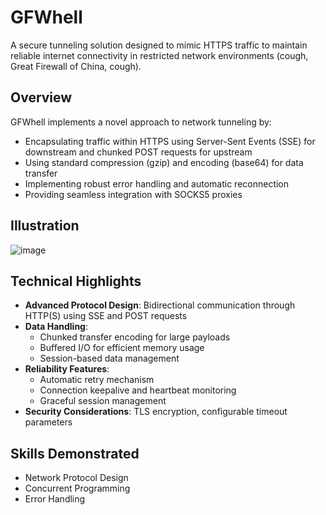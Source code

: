 # GFWhell

A secure tunneling solution designed to mimic HTTPS traffic to maintain reliable internet connectivity in restricted network environments (cough, Great Firewall of China, cough).
## Overview

GFWhell implements a novel approach to network tunneling by:
- Encapsulating traffic within HTTPS using Server-Sent Events (SSE) for downstream and chunked POST requests for upstream
- Using standard compression (gzip) and encoding (base64) for data transfer
- Implementing robust error handling and automatic reconnection
- Providing seamless integration with SOCKS5 proxies

## Illustration
![image](https://github.com/user-attachments/assets/e860d663-9863-4e79-81a5-28086b7c0ba5)


## Technical Highlights

- **Advanced Protocol Design**: Bidirectional communication through HTTP(S) using SSE and POST requests
- **Data Handling**: 
  - Chunked transfer encoding for large payloads
  - Buffered I/O for efficient memory usage
  - Session-based data management
- **Reliability Features**: 
  - Automatic retry mechanism
  - Connection keepalive and heartbeat monitoring
  - Graceful session management
- **Security Considerations**: TLS encryption, configurable timeout parameters

## Skills Demonstrated

- Network Protocol Design
- Concurrent Programming
- Error Handling
